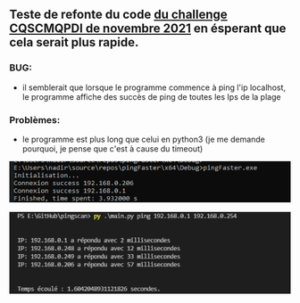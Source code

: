## Teste de refonte du code [du challenge CQSCMQPDI de novembre 2021](https://github.com/nadnone/CQSCMQPDI_11_2021) en ésperant que cela serait plus rapide.

### BUG:
- il semblerait que lorsque le programme commence à ping l'ip localhost, le programme affiche des succès de ping de toutes les Ips de la plage

### Problèmes:
- le programme est plus long que celui en python3 (je me demande pourquoi, je pense que c'est à cause du timeout)

![img1](./res_demo/info_cpp_program.png)

![img1](./res_demo/info_py_program.png)
